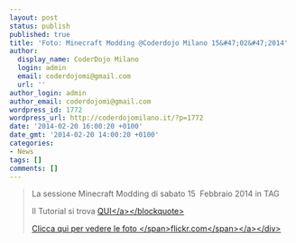 ```yaml
---
layout: post
status: publish
published: true
title: 'Foto: Minecraft Modding @Coderdojo Milano 15&#47;02&#47;2014'
author:
  display_name: CoderDojo Milano
  login: admin
  email: coderdojomi@gmail.com
  url: ''
author_login: admin
author_email: coderdojomi@gmail.com
wordpress_id: 1772
wordpress_url: http://coderdojomilano.it/?p=1772
date: '2014-02-20 16:00:20 +0100'
date_gmt: '2014-02-20 14:00:20 +0100'
categories:
- News
tags: []
comments: []
---
```

<blockquote>La sessione Minecraft Modding di sabato 15 &nbsp;Febbraio 2014 in TAG</p>
<p>Il Tutorial si trova <a href="http:&#47;&#47;coderdojomilano.it&#47;tutorial-minecraft-modding-1&#47;" target="_blank">QUI<&#47;a><&#47;blockquote></p>
<div class="flickr"><a href="https:&#47;&#47;www.flickr.com&#47;photos&#47;98942956@N02&#47;sets&#47;72157641252189034&#47;" target="_blank"><img alt="" src="http:&#47;&#47;coderdojomilano.it&#47;wp-content&#47;uploads&#47;2014&#47;02&#47;MCsmall.jpg" &#47;><span class="flickrText">Clicca qui per vedere le foto <&#47;span><span class="flickrName">flickr.com<&#47;span><&#47;a><&#47;div></p>
